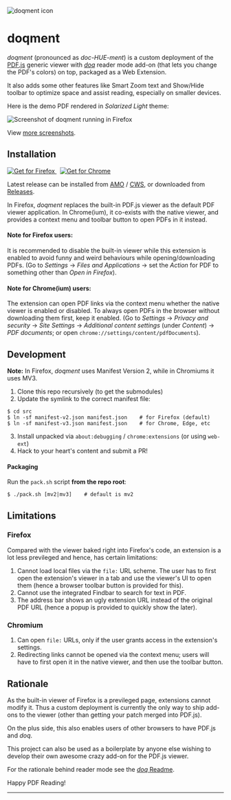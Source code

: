 ![doqment icon](docs/logo.png)

# doqment

*doqment* (pronounced as *doc-HUE-ment*) is a custom deployment of the
[PDF.js][1] generic viewer with [*doq*][2] reader mode add-on (that lets you
change the PDF's colors) on top, packaged as a Web Extension.

It also adds some other features like Smart Zoom text and Show/Hide toolbar to
optimize space and assist reading, especially on smaller devices.

Here is the demo PDF rendered in *Solarized Light* theme:

![Screenshot of doqment running in Firefox](docs/grabs/solarized-light.png)

View [more screenshots](docs/gallery.md#themes).

## Installation

[ ![Get for Firefox](docs/amo-badge.png) ][4] &nbsp;
[ ![Get for Chrome](docs/cws-badge.png) ][6]

Latest release can be installed from [AMO][4] / [CWS][6], or downloaded from
[Releases][5].

In Firefox, *doqment* replaces the built-in PDF.js viewer as the default PDF
viewer application. In Chrome(ium), it co-exists with the native viewer, and
provides a context menu and toolbar button to open PDFs in it instead.

#### Note for Firefox users:

It is recommended to disable the built-in viewer while this extension is
enabled to avoid funny and weird behaviours while opening/downloading PDFs.
(Go to *Settings* -> *Files and Applications* -> set the *Action* for PDF to
something other than *Open in Firefox*).

#### Note for Chrome(ium) users:

The extension can open PDF links via the context menu whether the native viewer
is enabled or disabled. To always open PDFs in the browser without downloading
them first, keep it enabled. (Go to *Settings* -> *Privacy and security* ->
*Site Settings* -> *Additional content settings* (under *Content*) ->
*PDF documents*; or open `chrome://settings/content/pdfDocuments`).

## Development

**Note:** In Firefox, *doqment* uses Manifest Version 2, while in Chromiums it
uses MV3.

1. Clone this repo recursively (to get the submodules)
2. Update the symlink to the correct manifest file:
```
$ cd src
$ ln -sf manifest-v2.json manifest.json    # for Firefox (default)
$ ln -sf manifest-v3.json manifest.json    # for Chrome, Edge, etc
```
3. Install unpacked via `about:debugging` / `chrome:extensions` (or using
   `web-ext`)
4. Hack to your heart's content and submit a PR!

#### Packaging

Run the `pack.sh` script **from the repo root**:
```
$ ./pack.sh [mv2|mv3]    # default is mv2
```

## Limitations

### Firefox

Compared with the viewer baked right into Firefox's code, an extension is a lot
less previleged and hence, has certain limitations:

1. Cannot load local files via the `file:` URL scheme. The user has to first
   open the extension's viewer in a tab and use the viewer's UI to open them
   (hence a browser toolbar button is provided for this).
2. Cannot use the integrated Findbar to search for text in PDF.
3. The address bar shows an ugly extension URL instead of the original PDF URL
   (hence a popup is provided to quickly show the later).

### Chromium

1. Can open `file:` URLs, only if the user grants access in the extension's
   settings.
2. Redirecting links cannot be opened via the context menu; users will have to
   first open it in the native viewer, and then use the toolbar button.

## Rationale

As the built-in viewer of Firefox is a previleged page, extensions cannot
modify it. Thus a custom deployment is currently the only way to ship add-ons
to the viewer (other than getting your patch merged into PDF.js).

On the plus side, this also enables users of other browsers to have PDF.js and
*doq*.

This project can also be used as a boilerplate by anyone else wishing to
develop their own awesome crazy add-on for the PDF.js viewer.

For the rationale behind reader mode see the [*doq* Readme][3].

Happy PDF Reading!

---

[1]: https://mozilla.github.io/pdf.js/web/viewer.html
[2]: https://github.com/shivaprsd/doq
[3]: https://github.com/shivaprsd/doq#why-doq
[4]: https://addons.mozilla.org/addon/doqment
[5]: https://github.com/shivaprsd/doqment/releases/latest
[6]: https://chrome.google.com/webstore/detail/ajmcpdllaaklaocodbnllhkaflncmlog
